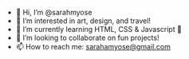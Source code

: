 - 👋 Hi, I’m @sarahmyose
- 👀 I’m interested in art, design, and travel!
- 🌱 I’m currently learning HTML, CSS & Javascript 🫡
- 💞️ I’m looking to collaborate on fun projects!
- 📫 How to reach me: sarahamyose@gmail.com

<!---
sarahmyose/sarahmyose is a ✨ special ✨ repository because its `README.md` (this file) appears on your GitHub profile.
You can click the Preview link to take a look at your changes.
--->

